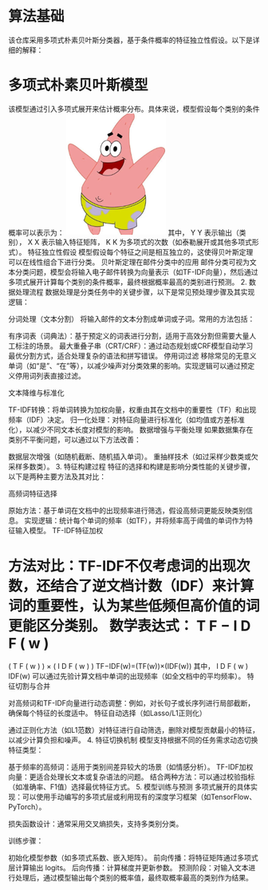 # 算法基础
该仓库采用多项式朴素贝叶斯分类器，基于条件概率的特征独立性假设。以下是详细的解释：

# 多项式朴素贝叶斯模型
该模型通过引入多项式展开来估计概率分布。具体来说，模型假设每个类别的条件概率可以表示为：
<img src="https://github.com/shiddifufu/GitDemo/blob/master/%E6%96%B0%E5%BB%BA%E6%96%87%E4%BB%B6%E5%A4%B9/3b5e4823ee2828953f36ea1e4bebba4d.jpeg" width="200">
其中，
Y
Y 表示输出（类别），
X
X 表示输入特征矩阵，
K
K 为多项式的次数（如泰勒展开或其他多项式形式）。
特征独立性假设
模型假设每个特征之间是相互独立的，这使得贝叶斯定理可以在线性组合下进行分类。
贝叶斯定理在邮件分类中的应用
邮件分类可视为文本分类问题，模型会将输入电子邮件转换为向量表示（如TF-IDF向量），然后通过多项式展开计算每个类别的条件概率，最终根据概率最高的类别进行预测。
2. 数据处理流程
数据处理是分类任务中的关键步骤，以下是常见预处理步骤及其实现逻辑：

分词处理（文本分割）
将输入邮件的文本分割成单词或子词。常用的方法包括：

有序词表（词典法）：基于预定义的词表进行分割，适用于高效分割但需要大量人工标注的场景。
最大重叠子串（CRT/CRF）：通过动态规划或CRF模型自动学习最优分割方式，适合处理复杂的语法和拼写错误。
停用词过滤
移除常见的无意义单词（如“是”、“在”等），以减少噪声对分类效果的影响。实现逻辑可以通过预定义停用词列表直接过滤。

文本降维与标准化

TF-IDF转换：将单词转换为加权向量，权重由其在文档中的重要性（TF）和出现频率（IDF）决定。
归一化处理：对特征向量进行标准化（如均值或方差标准化），以减少不同文本长度对模型的影响。
数据增强与平衡处理
如果数据集存在类别不平衡问题，可以通过以下方法改善：

数据层次增强（如随机截断、随机插入单词）。
重抽样技术（如过采样少数类或欠采样多数类）。
3. 特征构建过程
特征的选择和构建是影响分类性能的关键步骤，以下是两种主要方法及其对比：

高频词特征选择

原始方法：基于单词在文档中的出现频率进行筛选，假设高频词更能反映类别信息。
实现逻辑：统计每个单词的频率（如TF），并将频率高于阈值的单词作为特征输入模型。
TF-IDF特征加权

方法对比：TF-IDF不仅考虑词的出现次数，还结合了逆文档计数（IDF）来计算词的重要性，认为某些低频但高价值的词更能区分类别。
数学表达式：
T
F
−
I
D
F
(
w
)
=
(
T
F
(
w
)
)
×
(
I
D
F
(
w
)
)
TF−IDF(w)=(TF(w))×(IDF(w))
其中，
I
D
F
(
w
)
IDF(w) 可以通过先验计算文档中单词的出现频率（如全文档中的平均频率）。
特征切割与合并

对高频词和TF-IDF向量进行动态调整：例如，对长句子或长序列进行局部截断，确保每个特征的长度适中。
特征自动选择（如Lasso/L1正则化）

通过正则化方法（如L1范数）对特征进行自动筛选，删除对模型贡献最小的特征，以减少计算负担和噪声。
4. 特征切换机制
模型支持根据不同的任务需求动态切换特征类型：

基于频率的高频词：适用于类别间差异较大的场景（如情感分析）。
TF-IDF加权向量：更适合处理长文本或复杂语法的问题。
结合两种方法：可以通过校验指标（如准确率、F1值）选择最优特征方式。
5. 模型训练与预测
多项式展开的具体实现：可以使用手动编写的多项式层或利用现有的深度学习框架（如TensorFlow、PyTorch）。

损失函数设计：通常采用交叉熵损失，支持多类别分类。

训练步骤：

初始化模型参数（如多项式系数、嵌入矩阵）。
前向传播：将特征矩阵通过多项式层计算输出 logits。
后向传播：计算梯度并更新参数。
预测阶段：对输入文本进行处理后，通过模型输出每个类别的概率值，最终取概率最高的类别作为结果。